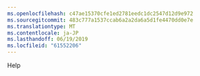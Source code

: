```yaml
---
ms.openlocfilehash: c47ae15370cfe1ed2781eedc1dc2547d12d9e972
ms.sourcegitcommit: 483c777a1537ccab6a2a2da6a5d1fe4470dd0e7e
ms.translationtype: MT
ms.contentlocale: ja-JP
ms.lasthandoff: 06/19/2019
ms.locfileid: "61552206"
---
```

Help
